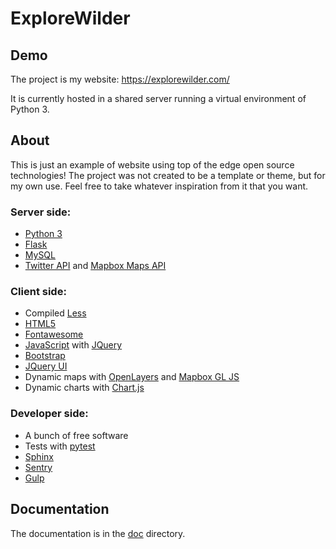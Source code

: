 # ExploreWilder

## Demo

The project is my website: https://explorewilder.com/

It is currently hosted in a shared server running a virtual environment of Python 3.

## About

This is just an example of website using top of the edge open source technologies! The project was not created to be a template or theme, but for my own use. Feel free to take whatever inspiration from it that you want.

### Server side:

* [Python 3](https://www.python.org/)
* [Flask](https://palletsprojects.com/p/flask/)
* [MySQL](https://www.mysql.com/)
* [Twitter API](https://developer.twitter.com/en) and [Mapbox Maps API](https://docs.mapbox.com/api/maps/)

### Client side:

* Compiled [Less](http://lesscss.org/)
* [HTML5](https://en.wikipedia.org/wiki/HTML5)
* [Fontawesome](https://fontawesome.com/)
* [JavaScript](https://en.wikipedia.org/wiki/JavaScript) with [JQuery](https://jquery.com/)
* [Bootstrap](https://getbootstrap.com/)
* [JQuery UI](https://jqueryui.com/)
* Dynamic maps with [OpenLayers](https://openlayers.org/) and [Mapbox GL JS](https://docs.mapbox.com/mapbox-gl-js/overview/)
* Dynamic charts with [Chart.js](https://www.chartjs.org)

### Developer side:

* A bunch of free software
* Tests with [pytest](https://docs.pytest.org/en/latest/)
* [Sphinx](http://www.sphinx-doc.org/en/master/)
* [Sentry](https://sentry.io/)
* [Gulp](https://gulpjs.com/)

## Documentation

The documentation is in the [doc](doc/) directory.
